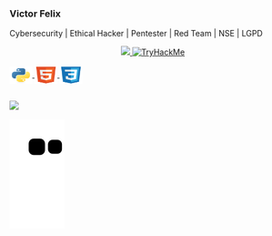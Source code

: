### Victor Felix
Cybersecurity | Ethical Hacker | Pentester | Red Team | NSE | LGPD

<div align="center">
  <a href="https://github.com/vifelix">
  <img height="180em" src="https://github-readme-stats.vercel.app/api?username=vifelix&show_icons=true&theme=dracula&include_all_commits=true&count_private=true"/>
  <img height="90em" src="https://tryhackme-badges.s3.amazonaws.com/vfelix0160.png" alt="TryHackMe">
</div>
<div style="display: inline_block"><br>
  <img align="center" alt="Felix-Python" height="30" width="40" src="https://raw.githubusercontent.com/devicons/devicon/master/icons/python/python-original.svg">
  <img align="center" alt="Felix-HTML" height="30" width="40" src="https://raw.githubusercontent.com/devicons/devicon/master/icons/html5/html5-original.svg">
  <img align="center" alt="Felix-CSS" height="30" width="40" src="https://raw.githubusercontent.com/devicons/devicon/master/icons/css3/css3-original.svg">
  
  ##
 
<div> 
    <a href="https://www.linkedin.com/in/vifelix" target="_blank"><img src="https://img.shields.io/badge/-LinkedIn-%230077B5?style=for-the-badge&logo=linkedin&logoColor=white" target="_blank"></a> 
 
  ![Snake animation](https://github.com/rafaballerini/rafaballerini/blob/output/github-contribution-grid-snake.svg)
 
</div>
